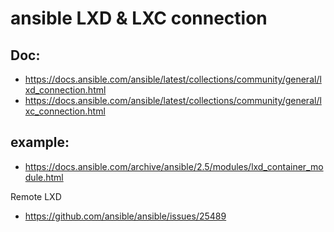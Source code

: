 # ansible LXD & LXC connection

## Doc:
- https://docs.ansible.com/ansible/latest/collections/community/general/lxd_connection.html
- https://docs.ansible.com/ansible/latest/collections/community/general/lxc_connection.html

## example:
- https://docs.ansible.com/archive/ansible/2.5/modules/lxd_container_module.html

Remote LXD
- https://github.com/ansible/ansible/issues/25489
